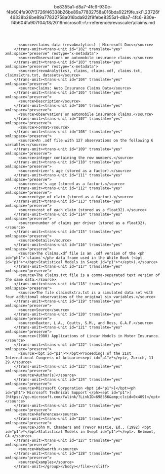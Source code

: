 <?xml version="1.0"?><xliff version="1.2" xmlns="urn:oasis:names:tc:xliff:document:1.2" xmlns:xsi="http://www.w3.org/2001/XMLSchema-instance" xsi:schemaLocation="urn:oasis:names:tc:xliff:document:1.2 xliff-core-1.2-transitional.xsd"><file datatype="xml" original="claims.md" source-language="en-US" target-language="en-US"><header><tool tool-id="mdxliff" tool-name="mdxliff" tool-version="1.0-d1654b2" tool-company="Microsoft" /><xliffext:skl_file_name xmlns:xliffext="urn:microsoft:content:schema:xliffextensions">be8355a1-d8a7-4fc6-930e-f4b604fa907f3726f46338b26be89a77832758a016bda922f9fe.skl</xliffext:skl_file_name><xliffext:version xmlns:xliffext="urn:microsoft:content:schema:xliffextensions">1.2</xliffext:version><xliffext:ms.openlocfilehash xmlns:xliffext="urn:microsoft:content:schema:xliffextensions">3726f46338b26be89a77832758a016bda922f9fe</xliffext:ms.openlocfilehash><xliffext:ms.sourcegitcommit xmlns:xliffext="urn:microsoft:content:schema:xliffextensions">be8355a1-d8a7-4fc6-930e-f4b604fa907f</xliffext:ms.sourcegitcommit><xliffext:ms.lasthandoff xmlns:xliffext="urn:microsoft:content:schema:xliffextensions">04/18/2019</xliffext:ms.lasthandoff><xliffext:ms.openlocfilepath xmlns:xliffext="urn:microsoft:content:schema:xliffextensions">microsoft-r\r-reference\revoscaler\claims.md</xliffext:ms.openlocfilepath></header><body><group id="content" extype="content"><trans-unit id="101" translate="yes" xml:space="preserve" restype="x-metadata">
          <source>claims data (revoAnalytics) | Microsoft Docs</source>
        </trans-unit><trans-unit id="102" translate="yes" xml:space="preserve" restype="x-metadata">
          <source>Observations on automobile insurance claims.</source>
        </trans-unit><trans-unit id="103" translate="yes" xml:space="preserve" restype="x-metadata">
          <source>(revoAnalytics), claims, claims.xdf, claims.txt, claimsExtra.txt, datasets</source>
        </trans-unit><trans-unit id="104" translate="yes" xml:space="preserve">
          <source>claims: Auto Insurance Claims Data</source>
        </trans-unit><trans-unit id="105" translate="yes" xml:space="preserve">
          <source>Description</source>
        </trans-unit><trans-unit id="106" translate="yes" xml:space="preserve">
          <source>Observations on automobile insurance claims.</source>
        </trans-unit><trans-unit id="107" translate="yes" xml:space="preserve">
          <source>Format</source>
        </trans-unit><trans-unit id="108" translate="yes" xml:space="preserve">
          <source>An .xdf file with 127 observations on the following 6 variables:</source>
        </trans-unit><trans-unit id="109" translate="yes" xml:space="preserve">
          <source>integer containing the row numbers.</source>
        </trans-unit><trans-unit id="110" translate="yes" xml:space="preserve">
          <source>driver's age (stored as a factor).</source>
        </trans-unit><trans-unit id="111" translate="yes" xml:space="preserve">
          <source>car's age (stored as a factor).</source>
        </trans-unit><trans-unit id="112" translate="yes" xml:space="preserve">
          <source>type of claim (stored as a factor).</source>
        </trans-unit><trans-unit id="113" translate="yes" xml:space="preserve">
          <source>cost of each claim (stored as a float32).</source>
        </trans-unit><trans-unit id="114" translate="yes" xml:space="preserve">
          <source>number of claims per driver (stored as a float32).</source>
        </trans-unit><trans-unit id="115" translate="yes" xml:space="preserve">
          <source>Details</source>
        </trans-unit><trans-unit id="116" translate="yes" xml:space="preserve">
          <source>The claims.xdf file is an .xdf version of the <ph id="ph1">`claims`</ph> data frame used in the White Book (<bpt id="p1">*</bpt>Statistical Models in S<ept id="p1">*</ept>).</source>
        </trans-unit><trans-unit id="117" translate="yes" xml:space="preserve">
          <source>The claims.txt file is a comma-separated text version of the same data.</source>
        </trans-unit><trans-unit id="118" translate="yes" xml:space="preserve">
          <source>The file claimsExtra.txt is a simulated data set with four additional observations of the original six variables.</source>
        </trans-unit><trans-unit id="119" translate="yes" xml:space="preserve">
          <source>Source</source>
        </trans-unit><trans-unit id="120" translate="yes" xml:space="preserve">
          <source>Baxter, L.A., Coutts, S.M., and Ross, G.A.F.</source>
        </trans-unit><trans-unit id="121" translate="yes" xml:space="preserve">
          <source>(1980) Applications of Linear Models in Motor Insurance.</source>
        </trans-unit><trans-unit id="122" translate="yes" xml:space="preserve">
          <source><bpt id="p1">*</bpt>Proceedings of the 21st International Congress of Actuaries<ept id="p1">*</ept>, Zurich, 11-29.</source>
        </trans-unit><trans-unit id="123" translate="yes" xml:space="preserve">
          <source>Author(s)</source>
        </trans-unit><trans-unit id="124" translate="yes" xml:space="preserve">
          <source>Microsoft Corporation <bpt id="p1">[</bpt><ph id="ph1">`Microsoft Technical Support`</ph><ept id="p1">](https://go.microsoft.com/fwlink/?LinkID=698556&amp;clcid=0x409)</ept></source>
        </trans-unit><trans-unit id="125" translate="yes" xml:space="preserve">
          <source>References</source>
        </trans-unit><trans-unit id="126" translate="yes" xml:space="preserve">
          <source>John M. Chambers and Trevor Hastie, Ed., (1992) <bpt id="p1">*</bpt>Statistical Models in S<ept id="p1">*</ept>. Belmont, CA.</source>
        </trans-unit><trans-unit id="127" translate="yes" xml:space="preserve">
          <source>Wadsworth.</source>
        </trans-unit><trans-unit id="128" translate="yes" xml:space="preserve">
          <source>Examples</source>
        </trans-unit></group></body></file></xliff>